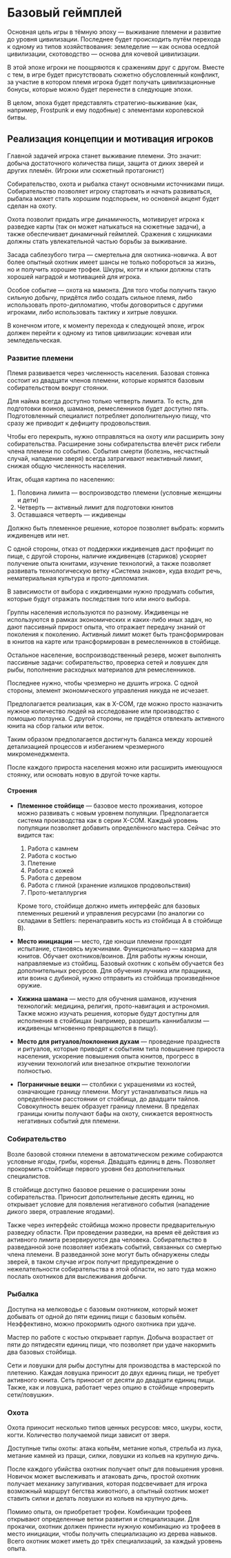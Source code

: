 # Базовый геймплей

Основная цель игры в тёмную эпоху — выживание племени и развитие до уровня цивилизации. Последнее будет происходить путём перехода к одному из типов хозяйствования: земледелие — как основа оседлой цивилизации, скотоводство — основа для кочевой цивилизации.

В этой эпохе игроки не поощряются к сражениям друг с другом. Вместе с тем, в игре будет присутствовать сюжетно обусловленный конфликт, за участие в котором племя игрока будет получать цивилизационные бонусы, которые можно будет перенести в следующие эпохи.

В целом, эпоха будет представлять стратегию-выживание (как, например, Frostpunk и ему подобные) с элементами королевской битвы.

## Реализация концепции и мотивация игроков

Главной задачей игрока станет выживание племени. Это значит: добыча достаточного количества пищи, защита от диких зверей и других племён. (Игроки или сюжетный протагонист)

Собирательство, охота и рыбалка станут основными источниками пищи. Собирательство позволяет игроку стартовать и начать развиваться, рыбалка может стать хорошим подспорьем, но основной акцент будет сделан на охоту.

Охота позволит придать игре динамичность, мотивирует игрока к разведке карты (так он может натыкаться на сюжетные задачи), а также обеспечивает динамичный геймплей. Сражения с хищниками должны стать увлекательной частью борьбы за выживание.

Засада саблезубого тигра — смертельна для охотника-новичка. А вот более опытный охотник имеет шансы не только побороться за жизнь, но и получить хорошие трофеи. Шкуры, когти и клыки должны стать хорошей наградой и мотивацией для игрока.

Особое событие — охота на мамонта. Для того чтобы получить такую сильную добычу, придётся либо создать сильное племя, либо использовать прото-дипломатию, чтобы договориться с другими игроками, либо использовать тактику и хитрые ловушки.

В конечном итоге, к моменту перехода к следующей эпохе, игрок должен перейти к одному из типов цивилизации: кочевая или земледельческая.

### Развитие племени

Племя развивается через численность населения. Базовая стоянка состоит из двадцати членов племени, которые кормятся базовым собирательством вокруг стоянки.

Для найма всегда доступно только четверть лимита. То есть, для подготовки воинов, шаманов, ремесленников будет доступно пять. Подготовленный специалист потребляет дополнительную пищу, что сразу же приводит к дефициту продовольствия.

Чтобы его перекрыть, нужно отправляться на охоту или расширить зону собирательства. Расширение зоны собирательства влечёт риск гибели члена племени по событию. События смерти (болезнь, несчастный случай, нападение зверя) всегда затрагивают неактивный лимит, снижая общую численность населения.

Итак, общая картина по населению:

1. Половина лимита — воспроизводство племени (условные женщины и дети)
2. Четверть — активный лимит для подготовки юнитов
3. Оставшаяся четверть — иждивенцы

Должно быть племенное решение, которое позволяет выбрать: кормить иждивенцев или нет.

С одной стороны, отказ от поддержки иждивенцев даст профицит по пище, с другой стороны, наличие иждивенцев (стариков) ускоряет получение опыта юнитами, изучение технологий, а также позволяет развивать технологическую ветку «Система знаков», куда входит речь, нематериальная культура и прото-дипломатия.

В зависимости от выбора с иждивенцами нужно продумать события, которые будут отражать последствия того или иного выбора. 

Группы населения используются по разному. Иждивенцы не используются в рамках экономических и каких-либо иных задач, но дают пассивный прирост опыта, что отражает передачу знаний от поколения к поколению. Активный лимит может быть трансформирован в юнитов на карте или трансформирован в ремесленников в стойбище.

Остальное население, воспроизводственный резерв, может выполнять пассивные задачи: собирательство, проверка сетей и ловушек для рыбы, пополнение расходных материалов для ремесленников.

Последнее нужно, чтобы чрезмерно не душить игрока. С одной стороны, элемент экономического управления никуда не исчезает.

Предполагается реализация, как в X-COM, где можно просто назначить нужное количество людей на исследование или производство с помощью ползунка. С другой стороны, не придётся отвлекать активного юнита на сбор гальки или веток.

Таким образом предполагается достигнуть баланса между хорошей детализацией процессов и избеганием чрезмерного микроменеджмента. 

После каждого прироста населения можно или расширить имеющуюся стоянку, или основать новую в другой точке карты. 

#### Строения

- **Племенное стойбище** — базовое место проживания, которое можно развивать с новым уровнем популяции. Предполагается система производства как в серии X-COM. Каждый уровень популяции позволяет добавить определённого мастера. Сейчас это видится так:
    1. Работа с камнем
    2. Работа с костью
    3. Плетение
    4. Работа с кожей
    5. Работа с деревом
    6. Работа с глиной (хранение излишков продовольствия)
    7. Прото-металлургия

  Кроме того, стойбище должно иметь интерфейс для базовых племенных решений и управления ресурсами (по аналогии со складами в Settlers: перенаправить кость из стойбища A в стойбище B).

- **Место инициации** — место, где юноши племени проходят испытание, становясь мужчинами. Функционально — казарма для юнитов. Обучает охотников/воинов. Для работы нужны юноши, направляемые из стойбищ. Базовый охотник с копьём обучается без дополнительных ресурсов. Для обучения лучника или пращника, или воина с дубиной, нужно отправить из стойбища произведённое оружие.

- **Хижина шамана** — место для обучения шаманов, изучения технологий: медицина, религия, прото-навигация и астрономия. Также можно изучать решения, которые будут доступны для исполнения в стойбищах (например, разрешить каннибализм — иждивенцы мгновенно превращаются в пищу).

- **Место для ритуалов/поклонения духам** — проведение празднеств и ритуалов, которые приводят к событиям типа повышение прироста населения, ускорение повышения опыта юнитов, прогресс в изучении технологий или внезапное открытие технологии полностью.

- **Пограничные вешки** — столбики с украшениями из костей, означающие границу племени. Могут устанавливаться лишь на определённом расстоянии от стойбища, до двадцати тайлов. Совокупность вешек образует границу племени. В пределах границы юниты получают бафы на охоту, снижается вероятность негативных событий для племени.

### Собирательство

Возле базовой стоянки племени в автоматическом режиме собираются условные ягоды, грибы, коренья. Двадцать единиц в день. Позволяет прокормить стойбище первого уровня без дополнительных специалистов.

В стойбище доступно базовое решение о расширении зоны собирательства. Приносит дополнительные десять единиц, но открывает условие для появления негативного события (нападение дикого зверя, отравление ягодами).

Также через интерфейс стойбища можно провести предварительную разведку области. При проведении разведки, на время её действия из активного лимита резервируются два человека. Собирательство в разведанной зоне позволяет избежать событий, связанных со смертью члена племени. В разведанной зоне могут быть обнаружены следы зверей, в таком случае игрок получит предупреждение о нежелательности собирательства в этой области, но зато туда можно послать охотников для выслеживания добычи.

### Рыбалка

Доступна на мелководье с базовым охотником, который может добывать от одной до пяти единиц пищи с базовым копьём. Неэффективно, можно прокормить одного охотника при удаче.

Мастер по работе с костью открывает гарпун. Добыча возрастает от пяти до пятидесяти единиц пищи, что позволяет при удаче накормить два базовых стойбища.

Сети и ловушки для рыбы доступны для производства в мастерской по плетению. Каждая ловушка приносит до двух единиц пищи, не требует активного юнита. Сеть приносит от десяти до двадцати единиц пищи. Также, как и ловушка, работает через опцию в стойбище «проверить сети/ловушки».

### Охота

Охота приносит несколько типов ценных ресурсов: мясо, шкуры, кости, когти. Количество получаемой пищи зависит от зверя.

Доступные типы охоты: атака копьём, метание копья, стрельба из лука, метание камней из пращи, силки, ловушки из кольев на крупную дичь.

После каждого убийства охотник получает опыт для повышения уровня. Новичок может выслеживать и атаковать дичь, простой охотник получает механику запугивания, которая подсвечивает для игрока возможный маршрут бегства животного, а опытный охотник может ставить силки и делать ловушки из кольев на крупную дичь.

Помимо опыта, он приобретает трофеи. Комбинации трофеев открывают определенные ветки развития и специализации. Для прокачки, охотник должен принести нужную комбинацию из трофеев в место инициации, чтобы получить специализацию из дерева навыков. Всего охотник может иметь до трёх специализаций, за каждый уровень опыта. 
